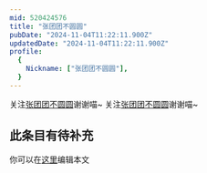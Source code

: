 ```yaml
---
mid: 520424576
title: "张团团不圆圆"
pubDate: "2024-11-04T11:22:11.900Z"
updatedDate: "2024-11-04T11:22:11.900Z"
profile:
  {
    Nickname: ["张团团不圆圆"],
  }
---
```


关注[张团团不圆圆](https://space.bilibili.com/520424576)谢谢喵~ 关注[张团团不圆圆](https://space.bilibili.com/520424576)谢谢喵~

## 此条目有待补充
你可以在[这里](https://github.com/Yuhanawa/VTuber.ICU-Content/edit/master/v/张团团不圆圆/index.md)编辑本文

